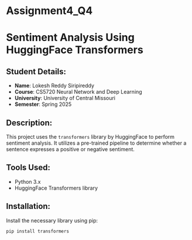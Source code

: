 # Assignment4_Q4
# Sentiment Analysis Using HuggingFace Transformers

## Student Details:
- **Name**: Lokesh Reddy Siripireddy
- **Course**: CS5720 Neural Network and Deep Learning  
- **University**: University of Central Missouri  
- **Semester**: Spring 2025  

## Description:
This project uses the `transformers` library by HuggingFace to perform sentiment analysis. It utilizes a pre-trained pipeline to determine whether a sentence expresses a positive or negative sentiment.

## Tools Used:
- Python 3.x
- HuggingFace Transformers library

## Installation:
Install the necessary library using pip:

```bash
pip install transformers
